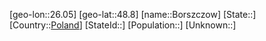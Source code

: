 ﻿---
location: [48.8,26.05]
type: City
tags:
- geo/City


SpocWebEntityId: 29290
isDeleted: false
confidential: public

---
[geo-lon::26.05]
[geo-lat::48.8]
[name::Borszczow]
[State::]
[Country::[Poland](geo/Continent/Europe/Poland.md)]
[StateId::]
[Population::]
[Unknown::]

